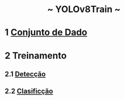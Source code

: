 
<h1 align="center"> ~ YOLOv8Train ~ </h1>

# 1 [Conjunto de Dado](https://github.com/jorgebandeo/Dataset_FallProject/tree/main)



# 2 Treinamento<br>

## 2.1 [Detecção](https://github.com/jorgebandeo/YOLOv8Train/tree/main/Detect)<br>

## 2.2 [Clasificção](https://github.com/jorgebandeo/YOLOv8Train/tree/main/Classificação)<br>

